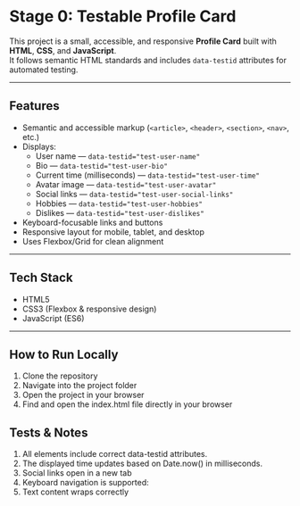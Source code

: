 # Stage 0: Testable Profile Card

This project is a small, accessible, and responsive **Profile Card** built with **HTML**, **CSS**, and **JavaScript**.  
It follows semantic HTML standards and includes `data-testid` attributes for automated testing.

---

## Features
- Semantic and accessible markup (`<article>`, `<header>`, `<section>`, `<nav>`, etc.)
- Displays:
  - User name — `data-testid="test-user-name"`
  - Bio — `data-testid="test-user-bio"`
  - Current time (milliseconds) — `data-testid="test-user-time"`
  - Avatar image — `data-testid="test-user-avatar"`
  - Social links — `data-testid="test-user-social-links"`
  - Hobbies — `data-testid="test-user-hobbies"`
  - Dislikes — `data-testid="test-user-dislikes"`
- Keyboard-focusable links and buttons  
- Responsive layout for mobile, tablet, and desktop  
- Uses Flexbox/Grid for clean alignment  

---

## Tech Stack
- HTML5  
- CSS3 (Flexbox & responsive design)  
- JavaScript (ES6)

---

## How to Run Locally
1. Clone the repository
2. Navigate into the project folder
3. Open the project in your browser
4. Find and open the index.html file directly in your browser
  

## Tests & Notes
1. All elements include correct data-testid attributes.
2. The displayed time updates based on Date.now() in milliseconds.
3. Social links open in a new tab 
4. Keyboard navigation is supported:
5. Text content wraps correctly
